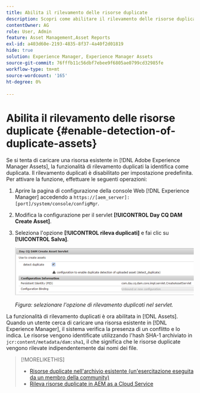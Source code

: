 ```yaml
---
title: Abilita il rilevamento delle risorse duplicate
description: Scopri come abilitare il rilevamento delle risorse duplicate in Experience Manager.
contentOwner: AG
role: User, Admin
feature: Asset Management,Asset Reports
exl-id: a403d60e-2193-4835-8f37-4a40f2d01819
hide: true
solution: Experience Manager, Experience Manager Assets
source-git-commit: 76fffb11c56dbf7ebee9f6805ae0799cd32985fe
workflow-type: tm+mt
source-wordcount: '165'
ht-degree: 0%

---
```


# Abilita il rilevamento delle risorse duplicate {#enable-detection-of-duplicate-assets}

Se si tenta di caricare una risorsa esistente in [!DNL Adobe Experience Manager Assets], la funzionalità di rilevamento duplicati la identifica come duplicata. Il rilevamento duplicati è disabilitato per impostazione predefinita. Per attivare la funzione, effettuare le seguenti operazioni:

1. Aprire la pagina di configurazione della console Web [!DNL Experience Manager] accedendo a `https://[aem_server]:[port]/system/console/configMgr`.
1. Modifica la configurazione per il servlet **[!UICONTROL Day CQ DAM Create Asset]**.
1. Seleziona l&#39;opzione **[!UICONTROL rileva duplicati]** e fai clic su **[!UICONTROL Salva]**.

   ![Selezionare l&#39;opzione di rilevamento duplicati nel servlet](assets/chlimage_1-377.png)

   *Figura: selezionare l&#39;opzione di rilevamento duplicati nel servlet.*

La funzionalità di rilevamento duplicati è ora abilitata in [!DNL Assets]. Quando un utente cerca di caricare una risorsa esistente in [!DNL Experience Manager], il sistema verifica la presenza di un conflitto e lo indica. Le risorse vengono identificate utilizzando l&#39;hash SHA-1 archiviato in `jcr:content/metadata/dam:sha1`, il che significa che le risorse duplicate vengono rilevate indipendentemente dai nomi dei file.

>[!MORELIKETHIS]
>
>* [Risorse duplicate nell&#39;archivio esistente (un&#39;esercitazione eseguita da un membro della community)](https://experience-aem.blogspot.com/2019/06/aem-65-find-duplicate-assets-binaries-in-existing-repository.html)
>* [Rileva risorse duplicate in AEM as a Cloud Service](https://experienceleague.adobe.com/docs/experience-manager-cloud-service/content/assets/admin/detect-duplicate-assets.html?lang=it)
